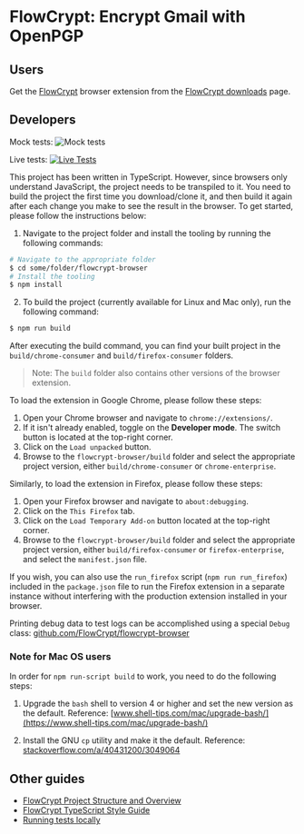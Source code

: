 # FlowCrypt: Encrypt Gmail with OpenPGP

## Users

Get the [FlowCrypt](https://flowcrypt.com/) browser extension from the [FlowCrypt downloads](https://flowcrypt.com/download) page.

## Developers

Mock tests: ![Mock tests](https://flowcrypt.semaphoreci.com/badges/flowcrypt-browser.svg?key=d575b4ff-e35d-4217-9152-27cea9e72c19)

Live tests: [![Live Tests](https://semaphoreci.com/api/v1/flowcrypt/flowcrypt-browser/branches/master/badge.svg)](https://semaphoreci.com/flowcrypt/flowcrypt-browser)

This project has been written in TypeScript. However, since browsers only understand JavaScript, the project needs to be transpiled to it. You need to build the project the first time you download/clone it, and then build it again after each change you make to see the result in the browser. To get started, please follow the instructions below:

1. Navigate to the project folder and install the tooling by running the following commands:

```bash
# Navigate to the appropriate folder
$ cd some/folder/flowcrypt-browser
# Install the tooling
$ npm install
```

2. To build the project (currently available for Linux and Mac only), run the following command:

```bash
$ npm run build
```

After executing the build command, you can find your built project in the `build/chrome-consumer` and `build/firefox-consumer` folders.

> Note: The `build` folder also contains other versions of the browser extension.

To load the extension in Google Chrome, please follow these steps:

1. Open your Chrome browser and navigate to `chrome://extensions/`.
2. If it isn't already enabled, toggle on the **Developer mode**. The switch button is located at the top-right corner.
3. Click on the `Load unpacked` button.
4. Browse to the `flowcrypt-browser/build` folder and select the appropriate project version, either `build/chrome-consumer` or `chrome-enterprise`.

Similarly, to load the extension in Firefox, please follow these steps:

1. Open your Firefox browser and navigate to `about:debugging`.
2. Click on the `This Firefox` tab.
3. Click on the `Load Temporary Add-on` button located at the top-right corner.
4. Browse to the `flowcrypt-browser/build` folder and select the appropriate project version, either `build/firefox-consumer` or `firefox-enterprise`, and select the `manifest.json` file.

If you wish, you can also use the `run_firefox` script (`npm run run_firefox`) included in the `package.json` file to run the Firefox extension in a separate instance without interfering with the production extension installed in your browser.

Printing debug data to test logs can be accomplished using a special `Debug` class: [github.com/FlowCrypt/flowcrypt-browser](https://github.com/FlowCrypt/flowcrypt-browser/tree/master/extension/js/common/platform/debug.ts#L7)

### Note for Mac OS users

In order for `npm run-script build` to work, you need to do the following steps:

1. Upgrade the `bash` shell to version 4 or higher and set the new version as the default. Reference: [www.shell-tips.com/mac/upgrade-bash/](https://www.shell-tips.com/mac/upgrade-bash/)

2. Install the GNU `cp` utility and make it the default. Reference: [stackoverflow.com/a/40431200/3049064](https://stackoverflow.com/a/40431200/3049064)

## Other guides

- [FlowCrypt Project Structure and Overview](https://github.com/FlowCrypt/flowcrypt-browser/wiki/FlowCrypt-Project-Structure-and-Overview)
- [FlowCrypt TypeScript Style Guide](https://github.com/FlowCrypt/flowcrypt-browser/wiki/FlowCrypt-TypeScript-Style-Guide)
- [Running tests locally](https://github.com/FlowCrypt/flowcrypt-browser/wiki/Running-tests-locally)
